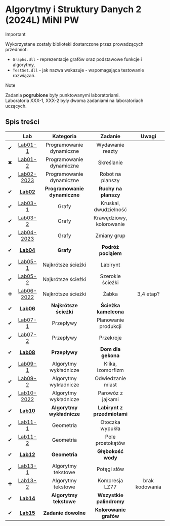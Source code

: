 # Algorytmy i Struktury Danych 2 (2024L) MiNI PW


> [!IMPORTANT]
> Wykorzystane zostały biblioteki dostarczone przez prowadzących przedmiot:
> - `Graphs.dll` - reprezentacje grafów oraz podstawowe funkcje i algorytmy,
> - `TestSet.dll` - jak nazwa wskazuje - wspomagająca testowanie rozwiązań.

> [!NOTE]
> Zadania **pogrubione** były punktowanymi laboratoriami. <br>
> Laboratoria XXX-1, XXX-2 były dwoma zadaniami na laboratoriach uczących.

## Spis treści
|  | Lab | Kategoria | Zadanie | Uwagi |
| :---: | :---: | :---: | :---: | :---: |
| ✔ | [Lab01-1](../master/Lab01-1/) | Programowanie dynamiczne | Wydawanie reszty | |
| ✖ | [Lab01-2](../master/Lab01-2/) | Programowanie dynamiczne | Skreślanie | |
| ✔ | [Lab02-2023](../master/Lab02-2023/) | Programowanie dynamiczne | Robot na planszy | |
| ✔ | [**Lab02**](../master/Lab02/) | **Programowanie dynamiczne** | **Ruchy na planszy** | |
| ✔ | [Lab03-1](../master/Lab03-1/) | Grafy | Kruskal, dwudzielność | |
| ✔ | [Lab03-2](../master/Lab03-2/) | Grafy | Krawędziowy, kolorowanie | |
| ✔ | [Lab04-2023](../master/Lab04-2023/) | Grafy | Zmiany grup | |
| ✔ | [**Lab04**](../master/Lab04/) | **Grafy** | **Podróż pociąiem** |  | 
| ✔ | [Lab05-1](../master/Lab05-1/) | Najkrótsze ścieżki | Labirynt | |
| ✔ | [Lab05-2](../master/Lab05-2/) | Najkrótsze ścieżki | Szerokie ścieżki | |
| ➕ | [Lab06-2022](../master/Lab06-2022/) | Najkrótsze ścieżki | Żabka | 3,4 etap? |
| ✔ | [**Lab06**](../master/Lab06/) | **Najkrótsze ścieżki** | **Ścieżka kameleona** | | 
| ✔ | [Lab07-1](../master/Lab07-1/) | Przepływy | Planowanie produkcji | |
| ✔ | [Lab07-2](../master/Lab07-2/) | Przepływy | Przekroje | |
| ✔ | [**Lab08**](../master/Lab08/) | **Przepływy** | **Dom dla gekona** | |
| ✔ | [Lab09-1](../master/Lab09-1/) | Algorytmy wykładnicze | Klika, izomorfizm | |
| ✔ | [Lab09-2](../master/Lab09-2/) | Algorytmy wykładnicze | Odwiedzanie miast | |
| ✔ | [Lab10-2022](../master/Lab10-2022/) | Algorytmy wykładnicze | Parowóz z jajkami | |
| ✔ | [**Lab10**](../master/Lab10/) | **Algorytmy wykładnicze** | **Labirynt z przedmiotami** | | 
| ✔ | [Lab11-1](../master/Lab11-1/) | Geometria | Otoczka wypukła | |
| ✔ | [Lab11-2](../master/Lab11-2/) | Geometria | Pole prostokątów | |
| ✔ | [**Lab12**](../master/Lab12/) | **Geometria** | **Głębokość wody** | |
| ✔ | [Lab13-1](../master/Lab13-1/) | Algorytmy tekstowe | Potęgi słów | |
| ➕ | [Lab13-2](../master/Lab13-2/) | Algorytmy tekstowe | Kompresja LZ77 | brak kodowania |
| ✔ | [**Lab14**](../master/Lab14/) | **Algorytmy tekstowe** | **Wszystkie palindromy** | |
| ✔ | [**Lab15**](../master/Lab15/) | **Zadanie dowolne** | **Kolorowanie grafów** | |
